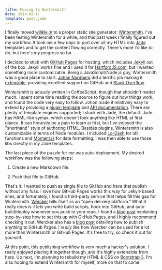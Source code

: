 ```yaml
---
title: Moving to Wintersmith
date: 2014-02-17
template: post.jade
---
```


I finally moved [willkle.in](http://willkle.in) to a proper static site generator: [Wintersmith](http://wintersmith.io). I've been testing Wintersmith for a while, and this past week I finally figured out my workflow. It took me a few days to port over all my HTML into [Jade](http://jade-lang.com/) templates and to get the content flowing correctly. There's more I'd like to do, but here's my progress so far.

I decided to stick with [GitHub Pages](http://pages.github.com) for hosting, which includes [Jekyll](http://jekyllrb.com/) out of the box. Jekyll works fine and I used it for [HartfordJS.com](http://hartfordjs.com), but I wanted something more customizable. Being a JavaScript/Node.js guy, Wintersmith was a good place to start. [Johan Nordberg](https://github.com/jnordberg) did a terrific job making it [extensible](https://github.com/jnordberg/wintersmith/wiki/Plugins), providing excellent support on GitHub and [Stack Overflow](http://stackoverflow.com/questions/tagged/wintersmith).

Wintersmith is actually written in CoffeeScript, though that shouldn't matter much. I spent some time reading the source to figure out how things work, and found the code very easy to follow. Johan made it relatively easy to extend by providing a [plugin template](https://github.com/jnordberg/wintersmith-plugin) and [API documentation](http://wintersmith.io/docs/). There are plenty of template engines supported; I stuck with Jade, the default. Jade has HAML-like syntax, which doesn't look anything like HTML at first glance. It can honestly be a pain to learn at first, but I've enjoyed the "shorthand" style of authoring HTML. Besides plugins, Wintersmith is also customizable in terms of Node modules. I included [Lo-Dash](http://lodash.com) for util functions and [Moment.js](http://momentjs.com/) for date formatting. I was then able to use those libs directly in my Jade templates.

The last piece of the puzzle for me was auto-deployment. My desired workflow was the following steps:

1. Create a new Markdown file.

2. Push that file to GitHub.

That's it. I wanted to push as single file to GitHub and have that publish without any fuss. I love how GitHub Pages works this way for Jekyll-based sites, and fortunately, I found a third-party service that helps fill this gap for Wintersmith. [Wercker](http://wercker.com) bills itself as an "open delivery platform." What it really does is it lets you write build scripts, hook into GitHub, and auto-build/deploy whenever you push to your repo. I found a [blog post](http://luke.vivier.ca/wintersmith-with-wercker/) explaining step-by-step how to set this up with GitHub Pages, and I highly recommend checking it out. Wercker also has a [blog post](http://blog.wercker.com/2013/07/25/Using-wercker-to-publish-to-GitHub-pages.html) detailing how to publish anything to GitHub Pages. I *really* like how Wercker can be used for a lot more than Wintersmith or GitHub Pages. It's free to try, so check it out for yourself.

At this point, this publishing workflow is very much a hacker's solution. I really enjoyed piecing it together though, and it's highly extensible from here. Up next, I'm planning to rebuild my HTML & CSS on [Bootstrap 3](http://getbootstrap.com/). I'm also hoping to extend Wintersmith for myself, more on that to come.